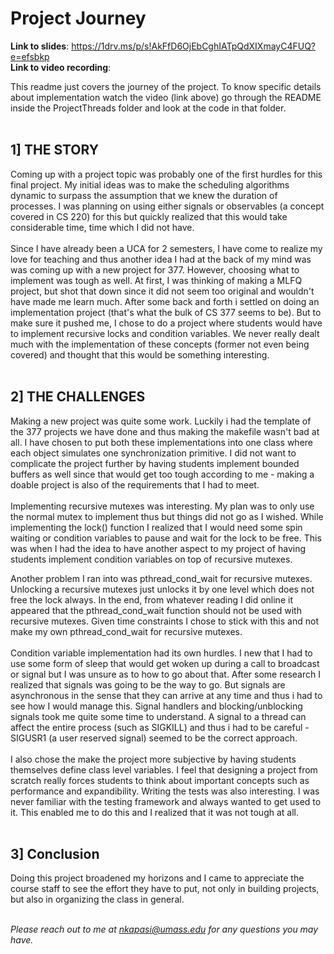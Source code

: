 # Project Journey

**Link to slides**: https://1drv.ms/p/s!AkFfD6OjEbCghIATpQdXIXmayC4FUQ?e=efsbkp \
**Link to video recording**:

This readme just covers the journey of the project.
To know specific details about implementation watch the video (link above)
go through the README inside the ProjectThreads folder and look at the code in that 
folder.<br>
<br>

## 1] THE STORY

Coming up with a project topic was probably one of the first hurdles for this final project.
My initial ideas was to make the scheduling algorithms dynamic to surpass the assumption that
we knew the duration of processes. I was planning on using either signals or observables 
(a concept covered in CS 220) for this but quickly realized that this would take considerable time,
time which I did not have. \
\
Since I have already been a UCA for 2 semesters, I have come to realize my love for teaching
and thus another idea I had at the back of my mind was was coming up with a new project for 377.
However, choosing what to implement was tough as well. At first, I was thinking of making a MLFQ project,
but shot that down since it did not seem too original and wouldn't have made me learn much. After
some back and forth i settled on doing an implementation project (that's what the bulk of CS 377
seems to be). But to make sure it pushed me, I chose to do a project where students would have to 
implement recursive locks and condition variables. We never really dealt much with the implementation
of these concepts (former not even being covered) and thought that this would be something interesting.<br>
<br>

## 2] THE CHALLENGES

Making a new project was quite some work. Luckily i had the template of the 377 projects we have done
and thus making the makefile wasn't bad at all. I have chosen to put both these implementations into 
one class where each object simulates one synchronization primitive. I did not want to complicate 
the project further by having students implement bounded buffers as well since that would get 
too tough according to me - making a doable project is also of the requirements that I had to meet.\
\
Implementing recursive mutexes was interesting. My plan was to only use the normal mutex to implement 
thus but things did not go as I wished. While implementing the lock() function I realized that I would 
need some spin waiting or condition variables to pause and wait for the lock to be free. This was when 
I had the idea to have another aspect to my project of having students implement condition variables 
on top of recursive mutexes.

Another problem I ran into was pthread_cond_wait for recursive mutexes. Unlocking a recursive
mutexes just unlocks it by one level which does not free the lock always. In the end, from 
whatever reading I did online it appeared that the pthread_cond_wait function should not be 
used with recursive mutexes. Given time constraints I chose to stick with this and not make 
my own pthread_cond_wait for recursive mutexes.\
\
Condition variable implementation had its own hurdles. I new that I had to use some form of sleep
that would get woken up during a call to broadcast or signal but I was unsure as to how to go about that.
After some research I realized that signals was going to be the way to go. But signals are asynchronous
in the sense that they can arrive at any time and thus i had to see how I would manage this. Signal handlers
and blocking/unblocking signals took me quite some time to understand. A signal to a thread can affect the 
entire process (such as SIGKILL) and thus i had to be careful - SIGUSR1 (a user reserved signal) 
seemed to be the correct approach.\
\
I also chose the make the project more subjective by having students themselves define
class level variables. I feel that designing a project from scratch really forces students
to think about important concepts such as performance and expandibility. Writing the tests was also 
interesting. I was never familiar with the testing framework and always wanted to get used to it.
This enabled me to do this and I realized that it was not tough at all.<br>
<br>

## 3] Conclusion

Doing this project broadened my horizons and I came to appreciate the course staff 
to see the effort they have to put, not only in building projects, but also in organizing
the class in general.<br>
<br>

*Please reach out to me at nkapasi@umass.edu for any questions you may have.*
